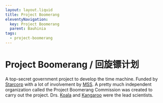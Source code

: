 ```yaml
---
layout: layout.liquid
title: Project Boomerang
eleventyNavigation:
  key: Project Boomerang
  parent: Bauhinia
tags:
  - project-boomerang
---
```


# Project Boomerang / 回旋镖计划

A top-secret government project to develop the time machine. Funded by [Starcorp](/world/bauhinia/starcorp/) with a lot of involvement by [MSS](/world/bauhinia/mss/). A pretty much independent organization called the Project Boomerang Commission was created to carry out the project. Drs. [Koala](/characters/koala/) and [Kangaroo](/characters/kangaroo/) were the lead scientists.
